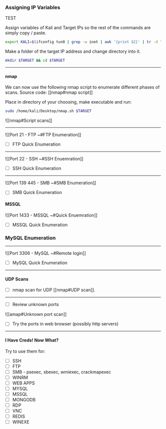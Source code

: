 
### Assigning IP Variables

TEST

Assign variables of Kali and Target IPs so the rest of the commands are simply copy / paste.

```bash - kali
export KALI=$(ifconfig tun0 | grep -w inet | awk '{print $2}' | tr -d " \t\n\r") && export TARGET=
```

Make a folder of the target IP address and change directory into it.
```bash - kali
mkdir $TARGET && cd $TARGET
```

---
#### nmap

We can now use the following nmap script to enumerate different phases of scans.
Source code: [[nmap#nmap script]]

Place in directory of your choosing, make executable and run:

```bash - kali
sudo /home/kali/Desktop/nmap.sh $TARGET
```

![[nmap#Script scans]]

---

![[Port 21 - FTP ~#FTP Enumeration]]
- [ ] FTP Quick Enumeration

---

![[Port 22 - SSH  ~#SSH Enuemration]]
- [ ] SSH Quick Enumeration

---

![[Port 139 445 - SMB ~#SMB Enumeration]]
- [ ] SMB Quick Enumeration

#### MSSQL
![[Port 1433 - MSSQL ~#Quick Enuemration]]
- [ ] MSSQL Quick Enumeration

### MySQL Enumeration
---

![[Port 3306 - MySQL ~#Remote login]]
- [ ] MySQL Quick Enumeration


---
#### UDP Scans
- [ ] nmap scan for UDP [[nmap#UDP scan]].

---
- [ ] Review unknown ports

![[amap#Unknown port scan]]

- [ ] Try the ports in web browser (possibly http servers)

---

#### I Have Creds!  Now What?
Try to use them for:
- [ ] SSH
- [ ] FTP
- [ ] SMB - psexec, sbexec, wmiexec, crackmapexec
- [ ] WINRM
- [ ] WEB APPS
- [ ] MYSQL
- [ ] MSSQL
- [ ] MONGODB
- [ ] RDP
- [ ] VNC
- [ ] REDIS
- [ ] WINEXE